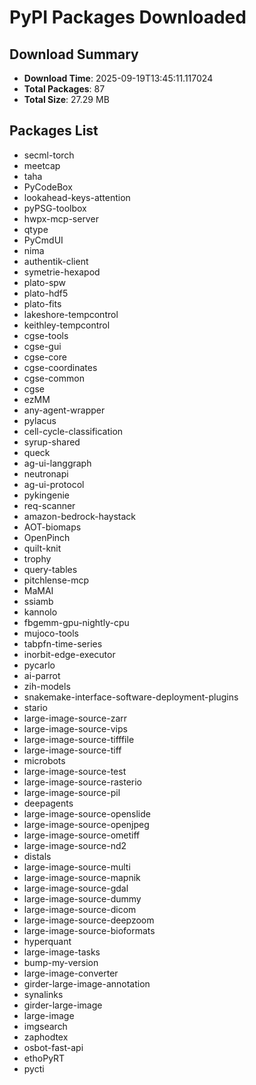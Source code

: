# PyPI Packages Downloaded

## Download Summary
- **Download Time**: 2025-09-19T13:45:11.117024
- **Total Packages**: 87
- **Total Size**: 27.29 MB

## Packages List
- secml-torch
- meetcap
- taha
- PyCodeBox
- lookahead-keys-attention
- pyPSG-toolbox
- hwpx-mcp-server
- qtype
- PyCmdUI
- nima
- authentik-client
- symetrie-hexapod
- plato-spw
- plato-hdf5
- plato-fits
- lakeshore-tempcontrol
- keithley-tempcontrol
- cgse-tools
- cgse-gui
- cgse-core
- cgse-coordinates
- cgse-common
- cgse
- ezMM
- any-agent-wrapper
- pylacus
- cell-cycle-classification
- syrup-shared
- queck
- ag-ui-langgraph
- neutronapi
- ag-ui-protocol
- pykingenie
- req-scanner
- amazon-bedrock-haystack
- AOT-biomaps
- OpenPinch
- quilt-knit
- trophy
- query-tables
- pitchlense-mcp
- MaMAI
- ssiamb
- kannolo
- fbgemm-gpu-nightly-cpu
- mujoco-tools
- tabpfn-time-series
- inorbit-edge-executor
- pycarlo
- ai-parrot
- zih-models
- snakemake-interface-software-deployment-plugins
- stario
- large-image-source-zarr
- large-image-source-vips
- large-image-source-tifffile
- large-image-source-tiff
- microbots
- large-image-source-test
- large-image-source-rasterio
- large-image-source-pil
- deepagents
- large-image-source-openslide
- large-image-source-openjpeg
- large-image-source-ometiff
- large-image-source-nd2
- distals
- large-image-source-multi
- large-image-source-mapnik
- large-image-source-gdal
- large-image-source-dummy
- large-image-source-dicom
- large-image-source-deepzoom
- large-image-source-bioformats
- hyperquant
- large-image-tasks
- bump-my-version
- large-image-converter
- girder-large-image-annotation
- synalinks
- girder-large-image
- large-image
- imgsearch
- zaphodtex
- osbot-fast-api
- ethoPyRT
- pycti
